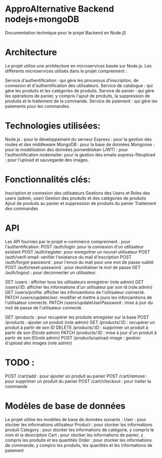 # ApproAlternative Backend nodejs+mongoDB


Documentation technique pour le projet Backend en Node.jS

# Architecture
Le projet   utilise une architecture en microservices basée sur Node.js. Les différents microservices utilisés dans le projet comprennent :

Service d'authentification : qui gère les processus d'inscription, de connexion et d'authentification des utilisateurs.
Service de catalogue : qui gère les produits et les catégories de produits.
Service de panier : qui gère les opérations de panier, y compris l'ajout de produits, la suppression de produits et le traitement de la commande.
Service de paiement : qui gère les paiements pour les commandes.


# Technologies utilisées:

Node.js : pour le développement du serveur
Express : pour la gestion des routes et des middleware
MongoDB : pour la base de données
Mongoose : pour la modélisation des données
jsonwebtoken (JWT) : pour l'authentification
nodemailer: pour la gestion des emails
express-fileupload : pour l'upload et sauvegarde des images.

# Fonctionnalités clés:

Inscription et connexion des utilisateurs
Gestions des Users et Roles des users (admin, user)
Gestion des produits et des catégories de produits
Ajout de produits au panier et suppression de produits du panier
Traitement des commandes


# API
Les API fournies par le projet e-commerce comprennent :
pour l'authentification:
POST /auth/login: pour la connexion d'un utilisateur existant
POST /auth/register: pour enregsitrer un nouvel utilisateur
POST /auth/verif-email: verifier l'existance du mail d'inscription
POST /auth/forgot-password : pour l'envoi du mail pour une mot de passe oublié
POST /auth/reset-password : pour réunitialiser le mot de passe
GET /auth/logout : pour deconnecter un utilisateur.

GET /users : afficher tous les utilisateurs enregistrer (role admin)
GET /users/:ID: afficher les informations d'un utilisateur par son id (role admin)
GET /users/profile: afficher les inforoamtions de l'utilisateur connecté.
PATCH /users/updateUser: modifier et mettre à jours les inforoamtions de l'utilisateur connecté.
PATCH /users/updateUserPassword : mise à jour  du mot de passe de l'utilisateur connecté.

GET /products : pour recupérer les produits enregister sur la base
POST /products : ajouter un produit (role admin)
GET /products/:ID : recupérer un produit à partir de son ID
DELETE /products/:ID : supprimer un produit à partir de son ID(role admin)
PATCH /products/:ID : mise à jour d'un produit à partir de son ID(role admin)
POST /products/upload-image : gestion d'upload des images (role admin)

# TODO :
POST /cart/add : pour ajouter un produit au panier
POST /cart/remove : pour supprimer un produit du panier
POST /cart/checkout : pour traiter la commande



# Modèles de base de données
Le projet  utilise les modèles de base de données suivants :
User : pour stocker les informations utilisateur
Product : pour stocker les informations produit
Category : pour stocker les informations de catégorie, y compris le nom et la description
Cart : pour stocker les informations de panier, y compris les produits et les quantités
Order : pour stocker les informations de commande, y compris les produits, les quantités et les informations de paiement


